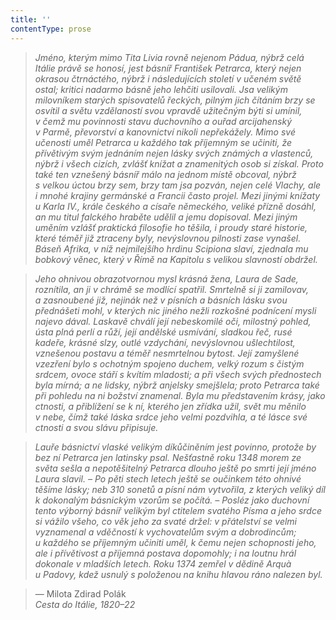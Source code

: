 ```yaml
---
title: ''
contentType: prose
---
```


<section>

> 

> 

> 

> _Jméno, kterým mimo Tita Livia rovně nejenom Pádua, nýbrž celá Itálie právě se honosí, jest básníř František Petrarca, který nejen okrasou čtrnáctého, nýbrž i následujících století v učeném světě ostal; kritici nadarmo básně jeho lehčiti usilovali. Jsa velikým milovníkem starých spisovatelů řeckých, pilným jich čítáním brzy se osvítil a světu vzdělaností svou vpravdě užitečným býti si umínil, v čemž mu povinnosti stavu duchovního a ouřad arcijahenský v Parmě, převorství a kanovnictví nikoli nepřekážely. Mimo své učenosti uměl Petrarca u každého tak příjemným se učiniti, že přívětivým svým jednáním nejen lásky svých známých a vlastenců, nýbrž i všech cizích, zvlášť knížat a znamenitých osob si získal. Proto také ten vznešený básníř málo na jednom místě obcoval, nýbrž s velkou úctou brzy sem, brzy tam jsa pozván, nejen celé Vlachy, ale i mnohé krajiny ger­mánské a Francii často projel. Mezi jinými knížaty u Karla IV., krále českého a císaře německého, veliké přízně dosáhl, an mu titul falckého hraběte udělil a jemu dopisoval. Mezi jiným uměním vzlášť praktická filosofie ho těšila, i proudy staré historie, které téměř již ztraceny byly, nevýslovnou pilnosti zase vynašel. Báseň Afrika, v níž nejmilejšího hrdinu Scipiona slaví, zjednala mu bobkový věnec, který v Římě na Kapitolu s velikou slavností obdržel._

> _Jeho ohnivou obrazotvornou mysl krásná žena, Laura de Sade, roznítila, an ji v chrámě se modlící spatřil. Smrtelně si ji zamilovav, a zasnoubené již, nejinák než v písních a básních lásku svou přednášeti mohl, v kterých nic jiného nežli rozkošné podnícení mysli najevo dával. Laskavě chválí její nebeskomilé oči, milostný pohled, ústa plná perlí a růží, její andělské usmívání, sladkou řeč, rusé kadeře, krásné slzy, outlé vzdychání, nevýslovnou ušlechtilost, vznešenou postavu a téměř nesmrtelnou bytost. Její zamyšlené vzezření bylo s ochotným spojeno duchem, velký rozum s čistým srdcem, ovoce stáří s kvítím mladosti; a při všech svých přednostech byla mírná; a ne lidsky, nýbrž anjelsky smejšlela; proto Petrarca také při pohledu na ni božství znamenal. Byla mu představením krásy, jako ctnosti, a přiblížení se k ní, kterého jen zřídka užil, svět mu měnilo v nebe, čímž také láska srdce jeho velmi pozdvihla, a té lásce své ctnosti a svou slávu připisuje._

> _Lauře básnictví vlaské velikým díkůčiněním jest povinno, protože by bez ní Petrarca jen latinsky psal. Nešťastně roku 1348 morem ze světa sešla a nepotěšitelný Petrarca dlouho ještě po smrti její jméno Laura slavil. – Po pěti stech letech ještě se oučinkem této ohnivé těšíme lásky; neb 310 sonetů a písní nám vytvořila, z kterých veliký díl k dokonalým básnickým vzorům se počítá. – Posléz jako duchovní tento výborný básníř velikým byl ctitelem svatého Písma a jeho srdce si vážilo všeho, co věk jeho za svaté držel: v přátelství se velmi vyznamenal a vděčností k vychovatelům svým a dobrodincům; u každého se příjemným učiniti uměl, k čemu nejen schopnosti jeho, ale i přívětivost a příjemná postava dopomohly; i na loutnu hrál dokonale v mladších letech. Roku 1374 zemřel v dědině Arquà u Padovy, kdež usnulý s položenou na knihu hlavou ráno nalezen byl._

> — Milota Zdirad Polák  
> _Cesta do Itálie, 1820–22_

</section>
